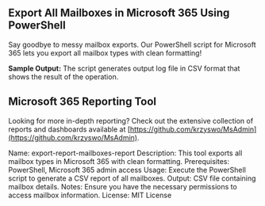 ## Export All Mailboxes in Microsoft 365 Using PowerShell
Say goodbye to messy mailbox exports. Our PowerShell script for Microsoft 365 lets you export all mailbox types with clean formatting!

**Sample Output:**
The script generates output log file in CSV format that shows the result of the operation.

## Microsoft 365 Reporting Tool
Looking for more in-depth reporting? Check out the extensive collection of reports and dashboards available at [https://github.com/krzyswo/MsAdmin](https://github.com/krzyswo/MsAdmin).

Name: export-report-mailboxes-report
Description: This tool exports all mailbox types in Microsoft 365 with clean formatting.
Prerequisites: PowerShell, Microsoft 365 admin access
Usage: Execute the PowerShell script to generate a CSV report of all mailboxes.
Output: CSV file containing mailbox details.
Notes: Ensure you have the necessary permissions to access mailbox information.
License: MIT License